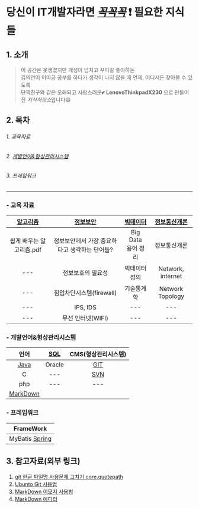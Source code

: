 # 당신이 IT개발자라면 <u>_꼭꼭꼭_</u> :exclamation: 필요한 지식들

## 1. 소개
> 이 공간은 못생겼지만 개성이 넘치고 꾸미길 좋아하는 <br/>
김의연이 이따금 공부를 하다가 생각이 나지 않을 때 언제, 어디서든 찾아볼 수 있도록 <br/> 
단짝친구와 같은 오래되고 사랑스러운:two_hearts: __LenovoThinkpadX230__ 으로 만들어진 *지식저장소*입니다:smile:

## 2. 목차

###### 1. 교육자료 
###### 2. [개발언어&형상관리시스템](#개발언어&형상관리시스템)
###### 3. 프레임워크 
---
### - 교육 자료

|[알고리즘](https://github.com/yeeooni/explicit-knowledge/tree/master/%EC%95%8C%EA%B3%A0%EB%A6%AC%EC%A6%98)|[정보보안](https://github.com/yeeooni/explicit-knowledge/tree/master/%EC%A0%95%EB%B3%B4%EB%B3%B4%EC%95%88)|[빅데이터](https://github.com/yeeooni/explicit-knowledge/tree/master/Big%20Data)|[정보통신개론](https://github.com/yeeooni/explicit-knowledge/tree/master/%EC%A0%95%EB%B3%B4%ED%86%B5%EC%8B%A0%EA%B0%9C%EB%A1%A0)|
|:---:|:---:|:---:|:---:|
|쉽게 배우는 알고리즘.pdf|정보보안에서 가장 중요하다고 생각하는 단어들?|Big Data<br/>용어 정리|정보통신개론|
|---|정보보호의 필요성|빅데이터 정의|Network, internet|---|
|---|침입차단시스템(firewall)|기술통계학|Network Topology|---|
|---|IPS, IDS|---|---|---|
|---|무선 인터넷(WIFI)|---|---|---|

### - 개발언어&형상관리시스템

|언어|[SQL](https://github.com/yeeooni/explicit-knowledge/tree/master/SQL)|CMS(형상관리시스템)|
|:---:|:---:|:---:|
|[Java](개발중..)|Oracle|[GIT](https://github.com/yeeooni/explicit-knowledge/tree/master/git)|
|C|---|[SVN](개발중..)|
|php|---|---|---|
|[MarkDown](https://github.com/yeeooni/explicit-knowledge/tree/master/MarkDown)|

### - 프레임워크

|FrameWork|
|:---:|
|MyBatis [Spring](개발중..)||

## 3. 참고자료(외부 링크)
1. [git 한글 파일명 사용문제 고치기 core.quotepath](https://edykim.com/ko/post/git-fix-problem-using-filename-core.quotepath/)  
2. [Ubunto Git 사용법](https://dejavuwing.tistory.com/entry/Ubuntu-GitHub-%EC%82%AC%EC%9A%A9%EB%B2%95)
3. [MarkDown 이모지 사용법](https://www.webfx.com/tools/emoji-cheat-sheet/)
4. [MarkDown 에디터](https://pandao.github.io/editor.md/en.html)
